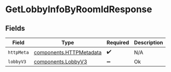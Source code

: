 # GetLobbyInfoByRoomIdResponse


## Fields

| Field                                                              | Type                                                               | Required                                                           | Description                                                        |
| ------------------------------------------------------------------ | ------------------------------------------------------------------ | ------------------------------------------------------------------ | ------------------------------------------------------------------ |
| `httpMeta`                                                         | [components.HTTPMetadata](../../models/components/httpmetadata.md) | :heavy_check_mark:                                                 | N/A                                                                |
| `lobbyV3`                                                          | [components.LobbyV3](../../models/components/lobbyv3.md)           | :heavy_minus_sign:                                                 | Ok                                                                 |